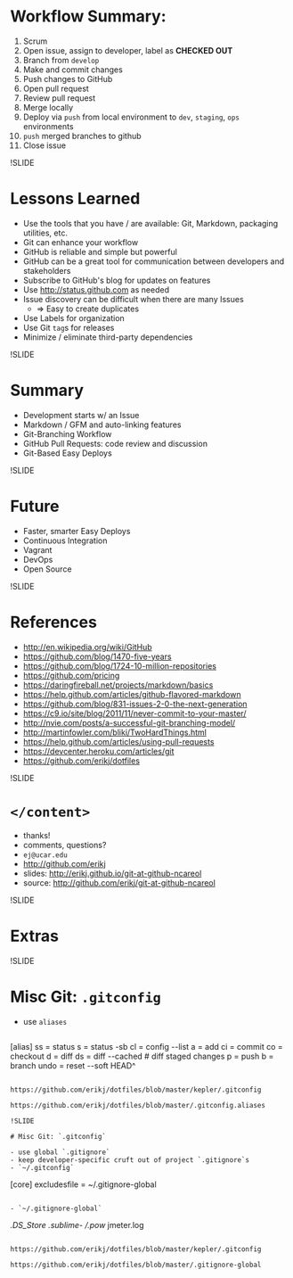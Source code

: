 
# Workflow Summary:

1. Scrum
1. Open issue, assign to developer, label as **CHECKED OUT**
1. Branch from `develop`
1. Make and commit changes
1. Push changes to GitHub
1. Open pull request
1. Review pull request
1. Merge locally
1. Deploy via `push` from local environment to `dev`, `staging`, `ops` environments
1. `push` merged branches to github
1. Close issue

!SLIDE

# Lessons Learned

- Use the tools that you have / are available: Git, Markdown, packaging utilities, etc.
- Git can enhance your workflow
- GitHub is reliable and simple but powerful
- GitHub can be a great tool for communication between developers and stakeholders
- Subscribe to GitHub's blog for updates on features
- Use http://status.github.com as needed
- Issue discovery can be difficult when there are many Issues
  - => Easy to create duplicates
- Use Labels for organization
- Use Git `tag`s for releases
- Minimize / eliminate third-party dependencies

!SLIDE

# Summary

- Development starts w/ an Issue
- Markdown / GFM and auto-linking features
- Git-Branching Workflow
- GitHub Pull Requests: code review and discussion
- Git-Based Easy Deploys

!SLIDE

# Future

- Faster, smarter Easy Deploys
- Continuous Integration
- Vagrant
- DevOps
- Open Source

!SLIDE

# References

- http://en.wikipedia.org/wiki/GitHub
- https://github.com/blog/1470-five-years
- https://github.com/blog/1724-10-million-repositories
- https://github.com/pricing
- https://daringfireball.net/projects/markdown/basics
- https://help.github.com/articles/github-flavored-markdown
- https://github.com/blog/831-issues-2-0-the-next-generation
- https://c9.io/site/blog/2011/11/never-commit-to-your-master/
- http://nvie.com/posts/a-successful-git-branching-model/
- http://martinfowler.com/bliki/TwoHardThings.html
- https://help.github.com/articles/using-pull-requests
- https://devcenter.heroku.com/articles/git
- https://github.com/erikj/dotfiles

!SLIDE

# `</content>`

- thanks!
- comments, questions?
- `ej@ucar.edu`
- http://github.com/erikj
- slides: http://erikj.github.io/git-at-github-ncareol
- source: http://github.com/erikj/git-at-github-ncareol

!SLIDE

# Extras

!SLIDE

# Misc Git: `.gitconfig`

- use `aliases`
  ```
[alias]
    ss = status
    s  = status -sb
    cl = config --list
    a  = add
    ci = commit
    co = checkout
    d  = diff
    ds = diff --cached # diff staged changes
    p  = push
    b  = branch
    undo    = reset --soft HEAD^
```

https://github.com/erikj/dotfiles/blob/master/kepler/.gitconfig

https://github.com/erikj/dotfiles/blob/master/.gitconfig.aliases

!SLIDE

# Misc Git: `.gitconfig`

- use global `.gitignore`
- keep developer-specific cruft out of project `.gitignore`s
- `~/.gitconfig`
  ```
  [core]
    excludesfile = ~/.gitignore-global
  ```

- `~/.gitignore-global`
  ```
*.DS_Store
*.sublime-*
/.pow*
jmeter.log
```

https://github.com/erikj/dotfiles/blob/master/kepler/.gitconfig

https://github.com/erikj/dotfiles/blob/master/.gitignore-global

